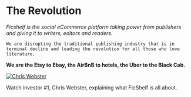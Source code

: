 # The Revolution

*Ficshelf is the social eCommerce platform taking power from publishers and giving it to writers, editors and readers.*

```We are disrupting the traditional publishing industry that is in terminal decline and leading the revolution for all those who love literature.```

__We are the Etsy to Ebay, the AirBnB to hotels, the Uber to the Black Cab.__

[![Chris Webster](../assets/chris.jpg)](https://www.youtube.com/watch?v=Mc3928f8d98)

Watch investor #1, Chris Webster, explaining what FicShelf is all about.
